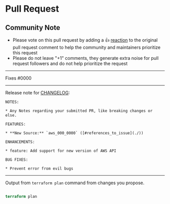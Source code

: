 <!---
See how to make a good Pull Request at : https://github.blog/2015-01-21-how-to-write-the-perfect-pull-request/
--->

# Pull Request

## Community Note

<!---
No need to modify anything within this section.
--->

* Please vote on this pull request by adding a 👍 [reaction](https://blog.github.com/2016-03-10-add-reactions-to-pull-requests-issues-and-comments/) to the original pull request comment to help the community and maintainers prioritize this request
* Please do not leave "+1" comments, they generate extra noise for pull request followers and do not help prioritize the request

***

<!---
State an issue that you address on this PR.
--->
Fixes #0000

***

Release note for [CHANGELOG](https://github.com/traveloka/custom-sts-retriever/blob/master/CHANGELOG.md):
<!--
If the changes are not user facing, just write "NONE" in the release-note block below.
-->

```release-note
NOTES:

* Any Notes regarding your submitted PR, like breaking changes or else.

FEATURES:

* **New Source:** `aws_000_0000` ([#references_to_issue](./))

ENHANCEMENTS:

* feature: Add support for new version of AWS API

BUG FIXES:

* Prevent error from evil bugs
```

***

Output from `terraform plan` command from changes you propose.

```terraform

terraform plan

```

<!---
Credit:
This template is modified version of https://github.com/terraform-providers/terraform-provider-aws/blob/master/.github/PULL_REQUEST_TEMPLATE.md

Created: May 27, 2019
Last updated: July 11, 2019
--->
